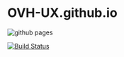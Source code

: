 # OVH-UX.github.io

![github pages](https://github.com/ovh-ux/ovh-ux-guidelines/blob/master/media/guidelinesBanner.png)

[![Build Status](https://travis-ci.org/ovh-ux/ovh-ux.github.io.svg?branch=master)](https://travis-ci.org/ovh-ux/ovh-ux.github.io)
